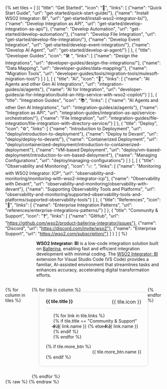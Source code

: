 {% set tiles = [
    [{
        "title": "Get Started",
        "icon": "🚀",
        "links": [
            {"name": "Quick Start Guide", "url": "get-started/quick-start-guide/"},
            {"name": "Install WSO2 Integrator: BI", "url": "get-started/install-wso2-integrator-bi/"},
            {"name": "Develop Integration as API", "url": "get-started/develop-integration-as-api/"},
            {"name": "Develop Automation", "url": "get-started/develop-automation/"},
            {"name": "Develop File Integration", "url": "get-started/develop-file-integration/"},
            {"name": "Develop Event Integration", "url": "get-started/develop-event-integration/"},
            {"name": "Develop AI Agent", "url": "get-started/develop-ai-agent/"}
        ]
    },
    {
        "title": "Developer Guides",
        "icon": "🛠️ ",
        "links": [
            {"name": "Design the Integrations", "url": "developer-guides/design-the-integrations/"},
            {"name": "Data Mapping", "url": "developer-guides/data-mapping/"},
            {"name": "Migration Tools", "url": "developer-guides/tools/migration-tools/mulesoft-migration-tool/"}
        ]
    }
    ],
    [
    {
        "title": "AI",
        "icon": "🤖",
        "links": [
            {"name": "AI Agents and other Gen AI Integrations", "url": "integration-guides/ai/agents"},
            {"name": "AI for Integration", "url": "developer-guides/ai-for-integration/build-an-http-service-with-wso2-copilot/"}
        ]
    },
    {
        "title": "Integration Guides",
        "icon": "📚",
        "links": [
            {"name": "AI Agents and other Gen AI Integrations", "url": "integration-guides/ai/agents"},
            {"name": "Integration as API", "url": "integration-guides/integration-as-api/service-orchestration/"},
            {"name": "File Integration", "url": "integration-guides/file-integration/file-integration-with-directory-service/"}
        ]
    },
    {
        "title": "Deploy",
        "icon": "⚙️",
        "links": [
            {"name": "Introduction to Deployment", "url": "deploy/introduction-to-deployment"},
            {"name": "Deploy to Devant", "url": "deploy/deploy-to-devant/"},
            {"name": "Containerized Deployment", "url": "deploy/containerized-deployment/introduction-to-containerized-deployment"},
            {"name": "VM-based Deployment", "url": "deploy/vm-based-deployment/introduction-to-vm-based-deloyment"},
            {"name": "Managing Configurations", "url": "deploy/managing-configurations"}
        ]
    }
    ],
    [
    {
        "title": "Observability and Monitoring",
        "icon": "📈 ",
        "links": [
            {"name": "Monitoring with WSO2 Integrator: ICP", "url": "observability-and-monitoring/monitoring-with-wso2-integrator-icp"},
            {"name": "Observability with Devant", "url": "observability-and-monitoring/observability-with-devant"},
            {"name": "Supporting Observability Tools and Platforms", "url": "observability-and-monitoring/supported-observability-tools-and-platforms/supported-observability-tools"}
        ]
    },
    {
        "title": "References",
        "icon": "📖",
        "links": [
            {"name": "Enterprise Integration Patterns", "url": "references/enterprise-integrations-patterns/"}
        ]
    },
    {
        "title": "Community & Support",
        "icon": "❓",
        "links": [
            {"name": "GitHub", "url": "https://github.com/wso2/product-ballerina-integrator/issues"},
            {"name": "Discord", "url": "https://discord.com/invite/wso2"},
            {"name": "Enterprise Support", "url": "https://wso2.com/subscription/"}
        ]
    }
    ]
] %}

<div class="homePage">
    <div class="description-section">
        <div>
            <b>WSO2 Integrator: BI</b> is a low-code integration solution built on <a href="https://ballerina.io">Ballerina</a>, enabling fast and efficient integration development with minimal coding. The <a href="https://marketplace.visualstudio.com/items?itemName=WSO2.ballerina-integrator">WSO2 Integrator: BI</a> extension for Visual Studio Code (VS Code) provides a familiar, AI-assisted environment that streamlines tasks and enhances accuracy, accelerating digital transformation efforts.
        </div>
        <div>
            <a href="https://wso2.com/integrator/bi/" class="banner-link"></a>
        </div>
    </div>
    <div class="section02">
        <div class="tiles-container">
            {% for column in tiles %}
            <div class="tiles-column">
                {% for tile in column %}
                <div class="tile">
                    <div class="tile-header">
                        <h3>{{ tile.title }}</h3>
                        <span class="tile-icon">{{ tile.icon }}</span>
                    </div>
                    <ul class="links-list">
                        {% for link in tile.links %}
                        <li>
                            {% if tile.title == "Community & Support" %}
                                <a href="{{ link.url }}" target="_blank" class="link">{{ link.name }}</a>
                            {% else %}
                                <a href="{{ base_path }}/{{ link.url }}" class="link">{{ link.name }}</a>
                            {% endif %}
                        </li>
                        {% endfor %}
                    </ul>
                    {% if tile.more_btn %}
                    <div class="button-container">
                        <a href="{{base_path}}/{{ tile.more_btn.url }}" class="view-all-button">{{ tile.more_btn.name }}</a>
                    </div>
                    {% endif %}
                </div>
                {% endfor %}
            </div>
            {% endfor %}
        </div>
    </div>
</div>
{% raw %}
<style>
.md-sidebar.md-sidebar--primary {
    display: none;
}
.md-sidebar.md-sidebar--secondary{
    display: none;
}
.section02 {
    display: flex;
    justify-content: center;
    /* background: linear-gradient(100deg, #fff9ee, #ffffff); */
}
header.md-header .md-header__button:not([hidden]) {
    /* display: none; */
}
.about-home {
    display: flex;
}
.about-home div:first-child {
    width: 50%;
    padding-top: 20px;
}
.about-home div:nth-child(2) {
    width: 50%;
}
@media screen and (max-width: 76.1875em) {
    .md-sidebar.md-sidebar--primary {
        display: block;
    }
}
@media screen and (max-width: 945px) {
    .about-home div:first-child {
        width: 100%;
    }
    .about-home div:nth-child(2) {
        width: 100%;
    }
    .about-home {
        flex-direction: column;
    }
    .md-typeset a {
        background-position-x: left;
    }
    .download-btn-wrapper {
        display: block;
        text-align: center;
    }
}
.md-typeset h1{
    visibility: hidden;
    margin-bottom: 0;
}
.md-search-result__article.md-typeset h1{
    visibility: visible;
}
.description-section {
    display: flex;
    justify-content: space-between;
    align-items: center;
    margin-bottom: 30px;
    margin-left: 100px;
}
.tiles-container {
    display: flex;
    align-items: start;
}
.tile {
    display: inline-block;
    vertical-align: top;
    background-color: rgba(255, 255, 255, 0.03);
    padding: 20px;
    border-radius: 10px;
    box-shadow: 0px 0px 5px rgba(0, 0, 0, 0.2);
    transition: transform 0.2s ease-in-out;
    position: relative;
    display: flex;
    flex-direction: column;
    justify-content: flex-start;
    margin: 0 0 25px 25px;
}
.tile:hover {
    transform: scale(1.01);
}
.tile-header {
    display: flex;
    justify-content: space-between;
    border-bottom: 1px solid rgb(215, 215, 215);
}
.tile h3 {
    font-size: 0.9rem;
    margin-top: 0px;
}
.tile-icon {
    margin-left: 30px;
    font-size: 1rem;
}
.links-list li {
    list-style-type: none;
}
.link {
    display: inline-block;
    margin-left: -30px;
    color: var(--text-color) !important;
    text-decoration: none;
}
.link:hover {
    color: rgb(255, 112, 67) !important;
    text-decoration: none;
}
.link:before {
    content: '→';
    font-weight: bold;
    margin-right: 5px;
}
.button-container {
    text-align: right;
}
.view-all-button {
    display: inline-block;
    background-color: none;
    color: var(--text-color) !important;
    text-decoration: none;
    border-radius: 5px;
}
.view-all-button:hover {
    color: rgb(255, 112, 67) !important;
}
</style>
{% endraw %}
